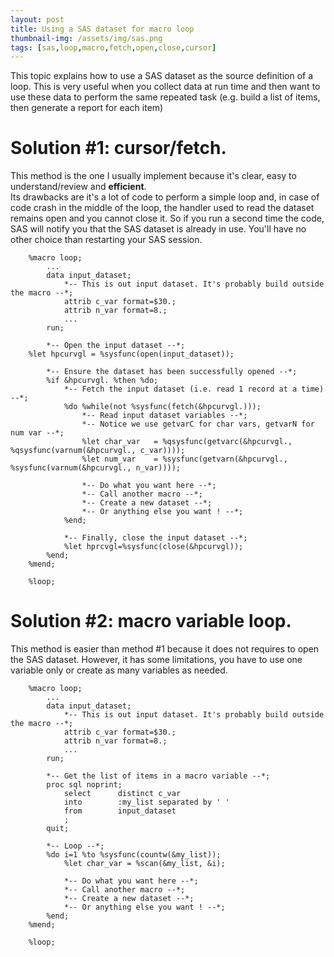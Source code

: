 ```yaml
---
layout: post
title: Using a SAS dataset for macro loop
thumbnail-img: /assets/img/sas.png
tags: [sas,loop,macro,fetch,open,close,cursor]
---
```


This topic explains how to use a SAS dataset as the source definition of a loop. This is very useful when you collect data at run time and then want to use these data to perform the same repeated task (e.g. build a list of items, then generate a report for each item)

# Solution #1: cursor/fetch.
This method is the one I usually implement because it's clear, easy to understand/review and **efficient**.  
Its drawbacks are it's a lot of code to perform a simple loop and, in case of code crash in the middle of the loop, the handler used to read the dataset remains open and you cannot close it. So if you run a second time the code, SAS will notify you that the SAS dataset is already in use. You'll have no other choice than restarting your SAS session.
```
    %macro loop;
        ...
        data input_dataset;
            *-- This is out input dataset. It's probably build outside the macro --*;
            attrib c_var format=$30.;
            attrib n_var format=8.;
            ...
        run;
        
        *-- Open the input dataset --*;
	%let hpcurvgl = %sysfunc(open(input_dataset));
        
        *-- Ensure the dataset has been successfully opened --*;
        %if &hpcurvgl. %then %do;
            *-- Fetch the input dataset (i.e. read 1 record at a time) --*;
            %do %while(not %sysfunc(fetch(&hpcurvgl.)));
                *-- Read input dataset variables --*;
                *-- Notice we use getvarC for char vars, getvarN for num var --*;
                %let char_var   = %qsysfunc(getvarc(&hpcurvgl., %qsysfunc(varnum(&hpcurvgl., c_var))));
                %let num_var    = %sysfunc(getvarn(&hpcurvgl., %sysfunc(varnum(&hpcurvgl., n_var))));
                
                *-- Do what you want here --*;
                *-- Call another macro --*;
                *-- Create a new dataset --*;
                *-- Or anything else you want ! --*;
            %end;

            *-- Finally, close the input dataset --*;
            %let hprcvgl=%sysfunc(close(&hpcurvgl));
        %end;
    %mend;
      
    %loop;
```

# Solution #2: macro variable loop.
This method is easier than method #1 because it does not requires to open the SAS dataset. However, it has some limitations, you have to use one variable only or create as many variables as needed.
```
    %macro loop;
        ...
        data input_dataset;
            *-- This is out input dataset. It's probably build outside the macro --*;
            attrib c_var format=$30.;
            attrib n_var format=8.;
            ...
        run;
        
		*-- Get the list of items in a macro variable --*;
		proc sql noprint;
			select		distinct c_var
          	into		:my_list separated by ' '
			from		input_dataset
			;
		quit;

        *-- Loop --*;
		%do i=1 %to %sysfunc(countw(&my_list));
			%let char_var = %scan(&my_list, &i);
			
			*-- Do what you want here --*;
			*-- Call another macro --*;
			*-- Create a new dataset --*;
			*-- Or anything else you want ! --*;
		%end;
    %mend;
      
    %loop;
```

